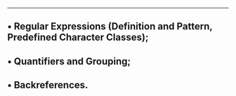------------------------------------------------------------------------------------
• Regular Expressions (Definition and Pattern, Predefined Character Classes);
----------------------------------------------------------------------------------
• Quantifiers and Grouping;
-----------------------------------------------------------------------
• Backreferences.
-------------------------------------------------------------------------
